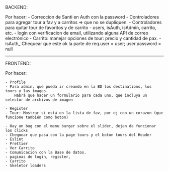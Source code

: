 BACKEND:

Por hacer:
    - Correccion de Santi en Auth con la password
    - Controladores para agregar tour a fav y a carritos => que no se dupliquen.
    - Controladores para quitar tour de favoritos y de carrito
    - users, isAuth, isAdmin, carrito, etc.
    - login con verificacion de email, utilizando alguna API de correo electrónico
    - Carrito: manejar opciones de tour: precio y cantidad de pax.
    - isAuth_ Chequear que esté ok la parte de         req.user = user;        user.password = null


-----------------------------------------------------------------------------------------------------------------------
FRONTEND:

Por hacer:

    - Profile
    - Para admin, que pueda ir creando en la BD los destinations, los tours y las images.
        Habrá que hacer un formulario para cada uno, que incluya un selector de archivos de imagen

    - Register
    - Tour: Mostrar si está en la lista de fav, por ej con un corazon (que funcione también como boton)

    - Hay un bug con el menu burger sobre el slider, dejan de funcionar los clicks
    - Chequear que pasa con la page tours y el boton tours del Header
    - Eslint
    - Prettier
    - Ver Carrito
    - Comunicacion con la Base de datos.
    - paginas de login, register, 
    - Carrito
    - Skeletor loaders